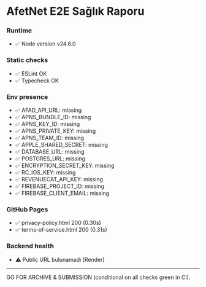 # AfetNet E2E Sağlık Raporu

### Runtime

- ✅ Node version v24.6.0

### Static checks

- ✅ ESLint OK
- ✅ Typecheck OK

### Env presence

- ✅ AFAD_API_URL: missing
- ✅ APNS_BUNDLE_ID: missing
- ✅ APNS_KEY_ID: missing
- ✅ APNS_PRIVATE_KEY: missing
- ✅ APNS_TEAM_ID: missing
- ✅ APPLE_SHARED_SECRET: missing
- ✅ DATABASE_URL: missing
- ✅ POSTGRES_URL: missing
- ✅ ENCRYPTION_SECRET_KEY: missing
- ✅ RC_IOS_KEY: missing
- ✅ REVENUECAT_API_KEY: missing
- ✅ FIREBASE_PROJECT_ID: missing
- ✅ FIREBASE_CLIENT_EMAIL: missing

### GitHub Pages

- ✅ privacy-policy.html 200 (0.30s)
- ✅ terms-of-service.html 200 (0.31s)

### Backend health

- ⚠️ Public URL bulunamadı (Render)

---

GO FOR ARCHIVE & SUBMISSION (conditional on all checks green in CI).